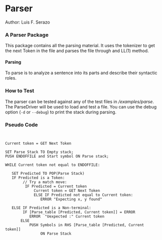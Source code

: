 # Parser

Author: Luis F. Serazo

### A Parser Package

This package contains all the parsing material. It
uses the tokenizer to get the next Token in the file and 
parses the file through and LL(1) method. 

#### Parsing

To parse is to analyze a sentence into its parts and describe their syntactic roles.

### How to Test

The parser can be tested against any of the test files in */examples/parse*.
The ParseDriver will be used to load and test a file. You can use the debug option
(```-d``` or ```--debug```) to print the stack during parsing. 

### Pseudo Code

```Parser Pseudo Code:


Current token = GET Next Token

SET Parse Stack TO Empty stack;
PUSH ENDOFFILE and Start symbol ON Parse stack;

WHILE Current token not equal to ENDOFFILE:

   SET Predicted TO POP(Parse Stack)
   IF Predicted is a Token:
        // Try a match move:
         IF Predicted = Current token
             Current token = GET Next Token
             ELSE IF Predicted not equal to Current token:
                ERROR "Expecting x, y found"

   ELSE IF Predicted is a Non-terminal:
        IF [Parse_table [Predicted, Current token]] = ERROR
           ERROR  "Uexpected :" Current token
       ELSE
           PUSH Symbols in RHS [Parse_table [Predicted, Current token]]
                ON Parse Stack
```